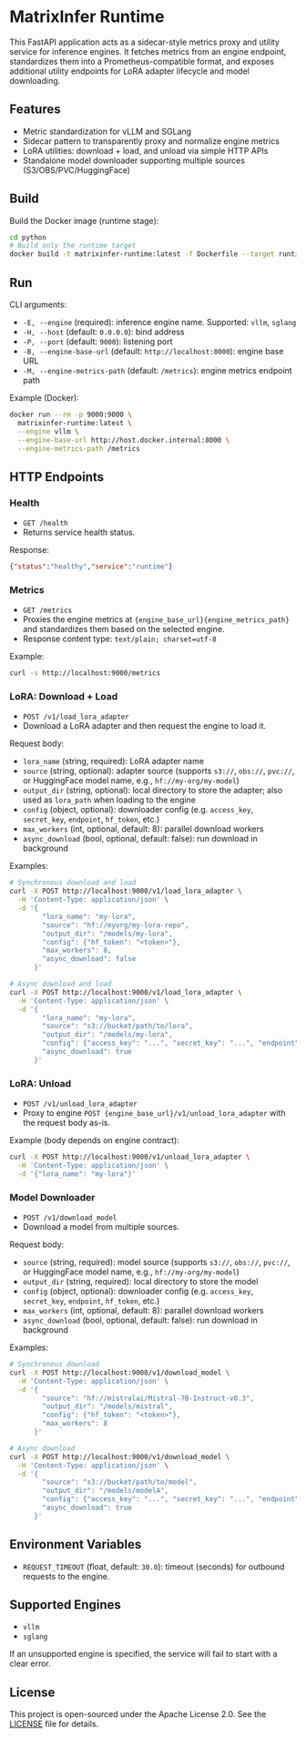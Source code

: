 # MatrixInfer Runtime

This FastAPI application acts as a sidecar-style metrics proxy and utility service for inference engines. It fetches metrics from an engine endpoint, standardizes them into a Prometheus-compatible format, and exposes additional utility endpoints for LoRA adapter lifecycle and model downloading.

## Features

- Metric standardization for vLLM and SGLang
- Sidecar pattern to transparently proxy and normalize engine metrics
- LoRA utilities: download + load, and unload via simple HTTP APIs
- Standalone model downloader supporting multiple sources (S3/OBS/PVC/HuggingFace)

## Build

Build the Docker image (runtime stage):

```bash
cd python
# Build only the runtime target
docker build -t matrixinfer-runtime:latest -f Dockerfile --target runtime .
```

## Run

CLI arguments:

- `-E, --engine` (required): inference engine name. Supported: `vllm`, `sglang`
- `-H, --host` (default: `0.0.0.0`): bind address
- `-P, --port` (default: `9000`): listening port
- `-B, --engine-base-url` (default: `http://localhost:8000`): engine base URL
- `-M, --engine-metrics-path` (default: `/metrics`): engine metrics endpoint path

Example (Docker):

```bash
docker run --rm -p 9000:9000 \
  matrixinfer-runtime:latest \
  --engine vllm \
  --engine-base-url http://host.docker.internal:8000 \
  --engine-metrics-path /metrics
```

## HTTP Endpoints

### Health

- `GET /health`
- Returns service health status.

Response:
```json
{"status":"healthy","service":"runtime"}
```

### Metrics

- `GET /metrics`
- Proxies the engine metrics at `{engine_base_url}{engine_metrics_path}` and standardizes them based on the selected engine.
- Response content type: `text/plain; charset=utf-8`

Example:
```bash
curl -s http://localhost:9000/metrics
```

### LoRA: Download + Load

- `POST /v1/load_lora_adapter`
- Download a LoRA adapter and then request the engine to load it.

Request body:
- `lora_name` (string, required): LoRA adapter name
- `source` (string, optional): adapter source (supports `s3://`, `obs://`, `pvc://`, or HuggingFace model name, e.g., `hf://my-org/my-model`)
- `output_dir` (string, optional): local directory to store the adapter; also used as `lora_path` when loading to the engine
- `config` (object, optional): downloader config (e.g. `access_key`, `secret_key`, `endpoint`, `hf_token`, etc.)
- `max_workers` (int, optional, default: 8): parallel download workers
- `async_download` (bool, optional, default: false): run download in background


Examples:
```bash
# Synchronous download and load
curl -X POST http://localhost:9000/v1/load_lora_adapter \
  -H 'Content-Type: application/json' \
  -d '{
        "lora_name": "my-lora",
        "source": "hf://myorg/my-lora-repo",
        "output_dir": "/models/my-lora",
        "config": {"hf_token": "<token>"},
        "max_workers": 8,
        "async_download": false
      }'

# Async download and load
curl -X POST http://localhost:9000/v1/load_lora_adapter \
  -H 'Content-Type: application/json' \
  -d '{
        "lora_name": "my-lora",
        "source": "s3://bucket/path/to/lora",
        "output_dir": "/models/my-lora",
        "config": {"access_key": "...", "secret_key": "...", "endpoint": "..."},
        "async_download": true
      }'
```

### LoRA: Unload

- `POST /v1/unload_lora_adapter`
- Proxy to engine `POST {engine_base_url}/v1/unload_lora_adapter` with the request body as-is.

Example (body depends on engine contract):
```bash
curl -X POST http://localhost:9000/v1/unload_lora_adapter \
  -H 'Content-Type: application/json' \
  -d '{"lora_name": "my-lora"}'
```

### Model Downloader

- `POST /v1/download_model`
- Download a model from multiple sources.

Request body:
- `source` (string, required): model source (supports `s3://`, `obs://`, `pvc://`, or HuggingFace model name, e.g., `hf://my-org/my-model`)
- `output_dir` (string, required): local directory to store the model
- `config` (object, optional): downloader config (e.g. `access_key`, `secret_key`, `endpoint`, `hf_token`, etc.)
- `max_workers` (int, optional, default: 8): parallel download workers
- `async_download` (bool, optional, default: false): run download in background

Examples:
```bash
# Synchronous download
curl -X POST http://localhost:9000/v1/download_model \
  -H 'Content-Type: application/json' \
  -d '{
        "source": "hf://mistralai/Mistral-7B-Instruct-v0.3",
        "output_dir": "/models/mistral",
        "config": {"hf_token": "<token>"},
        "max_workers": 8
      }'

# Async download
curl -X POST http://localhost:9000/v1/download_model \
  -H 'Content-Type: application/json' \
  -d '{
        "source": "s3://bucket/path/to/model",
        "output_dir": "/models/modelA",
        "config": {"access_key": "...", "secret_key": "...", "endpoint": "..."},
        "async_download": true
      }'
```

## Environment Variables

- `REQUEST_TIMEOUT` (float, default: `30.0`): timeout (seconds) for outbound requests to the engine.

## Supported Engines

- `vllm`
- `sglang`

If an unsupported engine is specified, the service will fail to start with a clear error.

## License

This project is open-sourced under the Apache License 2.0. See the [LICENSE](../../../LICENSE) file for details.